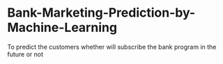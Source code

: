 # Bank-Marketing-Prediction-by-Machine-Learning
To predict the customers whether will subscribe the bank program in the future or not
